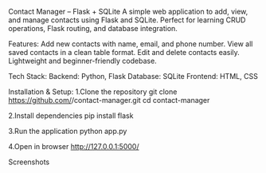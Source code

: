 Contact Manager – Flask + SQLite
A simple web application to add, view, and manage contacts using Flask and SQLite.
Perfect for learning CRUD operations, Flask routing, and database integration.

Features:
Add new contacts with name, email, and phone number.
View all saved contacts in a clean table format.
Edit and delete contacts easily.
Lightweight and beginner-friendly codebase.

Tech Stack:
Backend: Python, Flask
Database: SQLite
Frontend: HTML, CSS 

Installation & Setup:
1.Clone the repository
git clone https://github.com/<your-username>/contact-manager.git
cd contact-manager

2.Install dependencies
pip install flask

3.Run the application
python app.py

4.Open in browser
http://127.0.0.1:5000/

Screenshots
